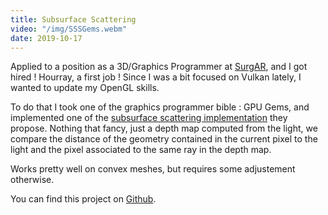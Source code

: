 ```yaml
---
title: Subsurface Scattering
video: "/img/SSSGems.webm"
date: 2019-10-17
---
```


Applied to a position as a 3D/Graphics Programmer at [SurgAR](http://www.surgar-surgery.com/), and I got hired ! Hourray, a first job ! 
Since I was a bit focused on Vulkan lately, I wanted to update my OpenGL skills.  


To do that I took one of the graphics programmer bible : GPU Gems, and implemented one of the [subsurface scattering implementation](http://developer.download.nvidia.com/books/HTML/gpugems/gpugems_ch16.html) they propose.
Nothing that fancy, just a depth map computed from the light, we compare the distance of the geometry contained in the current pixel to the light and the pixel associated to the same ray in the depth map. 


Works pretty well on convex meshes, but requires some adjustement otherwise.



You can find this project on [Github](https://github.com/Rodousse/SSSGems).



